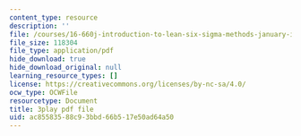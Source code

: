 ```yaml
---
content_type: resource
description: ''
file: /courses/16-660j-introduction-to-lean-six-sigma-methods-january-iap-2012/ac85583588c93bbd66b517e50ad64a50_I-DIXcoeaNQ.pdf
file_size: 118304
file_type: application/pdf
hide_download: true
hide_download_original: null
learning_resource_types: []
license: https://creativecommons.org/licenses/by-nc-sa/4.0/
ocw_type: OCWFile
resourcetype: Document
title: 3play pdf file
uid: ac855835-88c9-3bbd-66b5-17e50ad64a50
---
```


